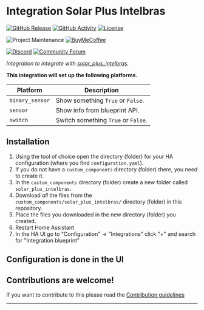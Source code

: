 # Integration Solar Plus Intelbras

[![GitHub Release][releases-shield]][releases]
[![GitHub Activity][commits-shield]][commits]
[![License][license-shield]](LICENSE)

![Project Maintenance][maintenance-shield]
[![BuyMeCoffee][buymecoffeebadge]][buymecoffee]

[![Discord][discord-shield]][discord]
[![Community Forum][forum-shield]][forum]

_Integration to integrate with [solar_plus_intelbras][solar_plus_intelbras]._

**This integration will set up the following platforms.**

Platform | Description
-- | --
`binary_sensor` | Show something `True` or `False`.
`sensor` | Show info from blueprint API.
`switch` | Switch something `True` or `False`.

## Installation

1. Using the tool of choice open the directory (folder) for your HA configuration (where you find `configuration.yaml`).
1. If you do not have a `custom_components` directory (folder) there, you need to create it.
1. In the `custom_components` directory (folder) create a new folder called `solar_plus_intelbras`.
1. Download _all_ the files from the `custom_components/solar_plus_intelbras/` directory (folder) in this repository.
1. Place the files you downloaded in the new directory (folder) you created.
1. Restart Home Assistant
1. In the HA UI go to "Configuration" -> "Integrations" click "+" and search for "Integration blueprint"

## Configuration is done in the UI

<!---->

## Contributions are welcome!

If you want to contribute to this please read the [Contribution guidelines](CONTRIBUTING.md)

***

[solar_plus_intelbras]: https://github.com/hudsonbrendon/solar_plus_intelbras
[buymecoffee]: https://www.buymeacoffee.com/hudsonbrendon
[buymecoffeebadge]: https://img.shields.io/badge/buy%20me%20a%20coffee-donate-yellow.svg?style=for-the-badge
[commits-shield]: https://img.shields.io/github/commit-activity/y/hudsonbrendon/solar_plus_intelbras.svg?style=for-the-badge
[commits]: https://github.com/hudsonbrendon/solar_plus_intelbras/commits/main
[discord]: https://discord.gg/Qa5fW2R
[discord-shield]: https://img.shields.io/discord/330944238910963714.svg?style=for-the-badge
[exampleimg]: example.png
[forum-shield]: https://img.shields.io/badge/community-forum-brightgreen.svg?style=for-the-badge
[forum]: https://community.home-assistant.io/
[license-shield]: https://img.shields.io/github/license/hudsonbrendon/solar_plus_intelbras.svg?style=for-the-badge
[maintenance-shield]: https://img.shields.io/badge/maintainer-Joakim%20Sørensen%20%40hudsonbrendon-blue.svg?style=for-the-badge
[releases-shield]: https://img.shields.io/github/release/hudsonbrendon/solar_plus_intelbras.svg?style=for-the-badge
[releases]: https://github.com/hudsonbrendon/solar_plus_intelbras/releases
